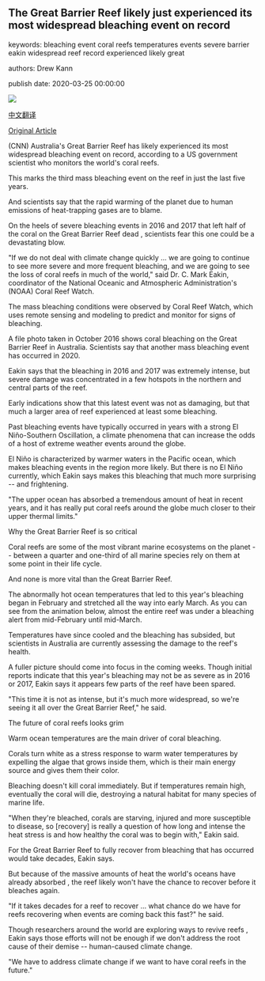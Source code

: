 ## The Great Barrier Reef likely just experienced its most widespread bleaching event on record

keywords: bleaching event coral reefs temperatures events severe barrier eakin widespread reef record experienced likely great

authors: Drew Kann

publish date: 2020-03-25 00:00:00

![](https://cdn.cnn.com/cnnnext/dam/assets/200325160236-great-barrier-reef-bleaching-file-2016-super-tease.jpg)

[中文翻译](The%20Great%20Barrier%20Reef%20likely%20just%20experienced%20its%20most%20widespread%20bleaching%20event%20on%20record_zh.md)

[Original Article](https://edition.cnn.com/2020/03/25/world/great-barrier-reef-bleaching-2020-climate-change-trnd/index.html)

(CNN) Australia's Great Barrier Reef has likely experienced its most widespread bleaching event on record, according to a US government scientist who monitors the world's coral reefs.

This marks the third mass bleaching event on the reef in just the last five years.

And scientists say that the rapid warming of the planet due to human emissions of heat-trapping gases are to blame.

On the heels of severe bleaching events in 2016 and 2017 that left half of the coral on the Great Barrier Reef dead , scientists fear this one could be a devastating blow.

"If we do not deal with climate change quickly ... we are going to continue to see more severe and more frequent bleaching, and we are going to see the loss of coral reefs in much of the world," said Dr. C. Mark Eakin, coordinator of the National Oceanic and Atmospheric Administration's (NOAA) Coral Reef Watch.

The mass bleaching conditions were observed by Coral Reef Watch, which uses remote sensing and modeling to predict and monitor for signs of bleaching.

A file photo taken in October 2016 shows coral bleaching on the Great Barrier Reef in Australia. Scientists say that another mass bleaching event has occurred in 2020.

Eakin says that the bleaching in 2016 and 2017 was extremely intense, but severe damage was concentrated in a few hotspots in the northern and central parts of the reef.

Early indications show that this latest event was not as damaging, but that much a larger area of reef experienced at least some bleaching.

Past bleaching events have typically occurred in years with a strong El Niño-Southern Oscillation, a climate phenomena that can increase the odds of a host of extreme weather events around the globe.

El Niño is characterized by warmer waters in the Pacific ocean, which makes bleaching events in the region more likely. But there is no El Niño currently, which Eakin says makes this bleaching that much more surprising -- and frightening.

"The upper ocean has absorbed a tremendous amount of heat in recent years, and it has really put coral reefs around the globe much closer to their upper thermal limits."

Why the Great Barrier Reef is so critical

Coral reefs are some of the most vibrant marine ecosystems on the planet -- between a quarter and one-third of all marine species rely on them at some point in their life cycle.

And none is more vital than the Great Barrier Reef.

The abnormally hot ocean temperatures that led to this year's bleaching began in February and stretched all the way into early March. As you can see from the animation below, almost the entire reef was under a bleaching alert from mid-February until mid-March.

Temperatures have since cooled and the bleaching has subsided, but scientists in Australia are currently assessing the damage to the reef's health.

A fuller picture should come into focus in the coming weeks. Though initial reports indicate that this year's bleaching may not be as severe as in 2016 or 2017, Eakin says it appears few parts of the reef have been spared.

"This time it is not as intense, but it's much more widespread, so we're seeing it all over the Great Barrier Reef," he said.

The future of coral reefs looks grim

Warm ocean temperatures are the main driver of coral bleaching.

Corals turn white as a stress response to warm water temperatures by expelling the algae that grows inside them, which is their main energy source and gives them their color.

Bleaching doesn't kill coral immediately. But if temperatures remain high, eventually the coral will die, destroying a natural habitat for many species of marine life.

"When they're bleached, corals are starving, injured and more susceptible to disease, so [recovery] is really a question of how long and intense the heat stress is and how healthy the coral was to begin with," Eakin said.

For the Great Barrier Reef to fully recover from bleaching that has occurred would take decades, Eakin says.

But because of the massive amounts of heat the world's oceans have already absorbed , the reef likely won't have the chance to recover before it bleaches again.

"If it takes decades for a reef to recover ... what chance do we have for reefs recovering when events are coming back this fast?" he said.

Though researchers around the world are exploring ways to revive reefs , Eakin says those efforts will not be enough if we don't address the root cause of their demise -- human-caused climate change.

"We have to address climate change if we want to have coral reefs in the future."